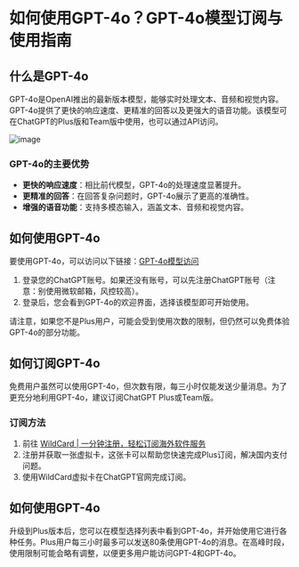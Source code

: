 # 如何使用GPT-4o？GPT-4o模型订阅与使用指南

## 什么是GPT-4o

GPT-4o是OpenAI推出的最新版本模型，能够实时处理文本、音频和视觉内容。GPT-4o提供了更快的响应速度、更精准的回答以及更强大的语音功能。该模型可在ChatGPT的Plus版和Team版中使用，也可以通过API访问。

![image](https://github.com/user-attachments/assets/d880a89f-15ee-4e30-a2c0-3ccac4830dcd)

### GPT-4o的主要优势
- **更快的响应速度**：相比前代模型，GPT-4o的处理速度显著提升。
- **更精准的回答**：在回答复杂问题时，GPT-4o展示了更高的准确性。
- **增强的语音功能**：支持多模态输入，涵盖文本、音频和视觉内容。

## 如何使用GPT-4o

要使用GPT-4o，可以访问以下链接：[GPT-4o模型访问](https://chatgpt.com/?model=gpt-4o)

1. 登录您的ChatGPT账号。如果还没有账号，可以先注册ChatGPT账号（注意：别使用微软邮箱，风控较高）。
2. 登录后，您会看到GPT-4o的欢迎界面，选择该模型即可开始使用。

请注意，如果您不是Plus用户，可能会受到使用次数的限制，但仍然可以免费体验GPT-4o的部分功能。

## 如何订阅GPT-4o

免费用户虽然可以使用GPT-4o，但次数有限，每三小时仅能发送少量消息。为了更充分地利用GPT-4o，建议订阅ChatGPT Plus或Team版。

### 订阅方法
1. 前往 [WildCard | 一分钟注册，轻松订阅海外软件服务](https://bit.ly/WildCardo)
2. 注册并获取一张虚拟卡，这张卡可以帮助您快速完成Plus订阅，解决国内支付问题。
3. 使用WildCard虚拟卡在ChatGPT官网完成订阅。


## 如何使用GPT-4o

升级到Plus版本后，您可以在模型选择列表中看到GPT-4o，并开始使用它进行各种任务。Plus用户每三小时最多可以发送80条使用GPT-4o的消息。在高峰时段，使用限制可能会略有调整，以便更多用户能访问GPT-4和GPT-4o。



